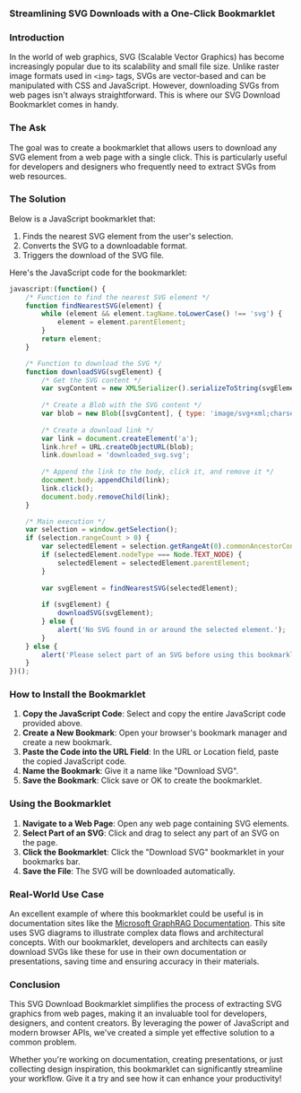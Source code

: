 ### Streamlining SVG Downloads with a One-Click Bookmarklet

### Introduction

In the world of web graphics, SVG (Scalable Vector Graphics) has become increasingly popular due to its scalability and small file size. Unlike raster image formats used in `<img>` tags, SVGs are vector-based and can be manipulated with CSS and JavaScript. However, downloading SVGs from web pages isn't always straightforward. This is where our SVG Download Bookmarklet comes in handy.

### The Ask

The goal was to create a bookmarklet that allows users to download any SVG element from a web page with a single click. This is particularly useful for developers and designers who frequently need to extract SVGs from web resources.

### The Solution

Below is a JavaScript bookmarklet that:

1. Finds the nearest SVG element from the user's selection.
2. Converts the SVG to a downloadable format.
3. Triggers the download of the SVG file.

Here's the JavaScript code for the bookmarklet:

```javascript
javascript:(function() {
    /* Function to find the nearest SVG element */
    function findNearestSVG(element) {
        while (element && element.tagName.toLowerCase() !== 'svg') {
            element = element.parentElement;
        }
        return element;
    }

    /* Function to download the SVG */
    function downloadSVG(svgElement) {
        /* Get the SVG content */
        var svgContent = new XMLSerializer().serializeToString(svgElement);
        
        /* Create a Blob with the SVG content */
        var blob = new Blob([svgContent], { type: 'image/svg+xml;charset=utf-8' });
        
        /* Create a download link */
        var link = document.createElement('a');
        link.href = URL.createObjectURL(blob);
        link.download = 'downloaded_svg.svg';
        
        /* Append the link to the body, click it, and remove it */
        document.body.appendChild(link);
        link.click();
        document.body.removeChild(link);
    }

    /* Main execution */
    var selection = window.getSelection();
    if (selection.rangeCount > 0) {
        var selectedElement = selection.getRangeAt(0).commonAncestorContainer;
        if (selectedElement.nodeType === Node.TEXT_NODE) {
            selectedElement = selectedElement.parentElement;
        }
        
        var svgElement = findNearestSVG(selectedElement);
        
        if (svgElement) {
            downloadSVG(svgElement);
        } else {
            alert('No SVG found in or around the selected element.');
        }
    } else {
        alert('Please select part of an SVG before using this bookmarklet.');
    }
})();
```

### How to Install the Bookmarklet

1. **Copy the JavaScript Code**: Select and copy the entire JavaScript code provided above.
2. **Create a New Bookmark**: Open your browser's bookmark manager and create a new bookmark.
3. **Paste the Code into the URL Field**: In the URL or Location field, paste the copied JavaScript code.
4. **Name the Bookmark**: Give it a name like "Download SVG".
5. **Save the Bookmark**: Click save or OK to create the bookmarklet.

### Using the Bookmarklet

1. **Navigate to a Web Page**: Open any web page containing SVG elements.
2. **Select Part of an SVG**: Click and drag to select any part of an SVG on the page.
3. **Click the Bookmarklet**: Click the "Download SVG" bookmarklet in your bookmarks bar.
4. **Save the File**: The SVG will be downloaded automatically.

### Real-World Use Case

An excellent example of where this bookmarklet could be useful is in documentation sites like the [Microsoft GraphRAG Documentation](https://microsoft.github.io/graphrag/posts/index/1-default_dataflow/). This site uses SVG diagrams to illustrate complex data flows and architectural concepts. With our bookmarklet, developers and architects can easily download SVGs like these for use in their own documentation or presentations, saving time and ensuring accuracy in their materials.

### Conclusion

This SVG Download Bookmarklet simplifies the process of extracting SVG graphics from web pages, making it an invaluable tool for developers, designers, and content creators. By leveraging the power of JavaScript and modern browser APIs, we've created a simple yet effective solution to a common problem.

Whether you're working on documentation, creating presentations, or just collecting design inspiration, this bookmarklet can significantly streamline your workflow. Give it a try and see how it can enhance your productivity!